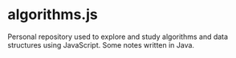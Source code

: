 # algorithms.js

Personal repository used to explore and study algorithms and data structures using JavaScript. Some notes written in Java.